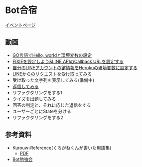 # Bot合宿

[イベントページ](https://www.facebook.com/events/623596797795160)

## 動画
- [GO言語でHello, worldと環境変数の設定](https://www.youtube.com/watch?v=ME481U3ZH_8)
- [FIXIEを設定しよう&LINE APIのCallback URLを設定する](https://youtu.be/Durepw6nXF8)
- [自分のLINEアカウントの鍵情報をHerokuの環境変数に設定する](https://youtu.be/RIh-m7QBoeM)
- [LINEからのリクエストを受け取ってみる](https://youtu.be/T379mEWL-9Y)
- 受け取った文字列を表示してみる(準備中)
- [返信してみる](https://youtu.be/ENQbSBIqpLo)
- リファクタリングをする1
- クイズを出題してみる
- 回答の判定と、それに応じた返信をする
- ユーザーごとにStateを分ける
- リファクタリングをする2

## 参考資料
- Kurouw-Reference(くろがねくんが書いた用語集)
  - [PDF](https://github.com/acomagu/1607-bot-workshop/blob/master/dist/Bot%E5%8B%89%E5%BC%B7%E4%BC%9A.pdf)
- [Bot勉強会](http://qiita.com/kurouw/private/3939032b3aae867f4ff0)
